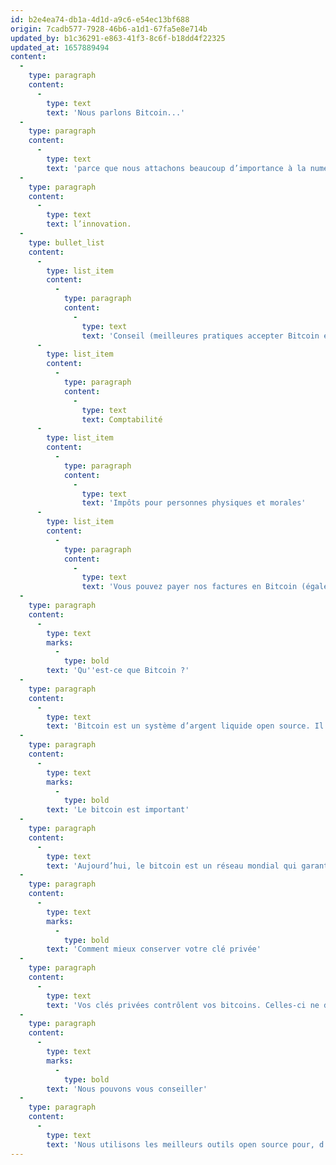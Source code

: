 ```yaml
---
id: b2e4ea74-db1a-4d1d-a9c6-e54ec13bf688
origin: 7cadb577-7928-46b6-a1d1-67fa5e8e714b
updated_by: b1c36291-e863-41f3-8c6f-b18dd4f22325
updated_at: 1657889494
content:
  -
    type: paragraph
    content:
      -
        type: text
        text: 'Nous parlons Bitcoin...'
  -
    type: paragraph
    content:
      -
        type: text
        text: 'parce que nous attachons beaucoup d’importance à la numérisation, au développement et à'
  -
    type: paragraph
    content:
      -
        type: text
        text: l’innovation.
  -
    type: bullet_list
    content:
      -
        type: list_item
        content:
          -
            type: paragraph
            content:
              -
                type: text
                text: 'Conseil (meilleures pratiques accepter Bitcoin en tant qu’entreprise, gestion des clés, traitement comptable, fiscalité)'
      -
        type: list_item
        content:
          -
            type: paragraph
            content:
              -
                type: text
                text: Comptabilité
      -
        type: list_item
        content:
          -
            type: paragraph
            content:
              -
                type: text
                text: 'Impôts pour personnes physiques et morales'
      -
        type: list_item
        content:
          -
            type: paragraph
            content:
              -
                type: text
                text: 'Vous pouvez payer nos factures en Bitcoin (également via le réseau Lightning)'
  -
    type: paragraph
    content:
      -
        type: text
        marks:
          -
            type: bold
        text: 'Qu''est-ce que Bitcoin ?'
  -
    type: paragraph
    content:
      -
        type: text
        text: 'Bitcoin est un système d’argent liquide open source. Il est entièrement numérique et sa nature peer- to-peer garantit son fonctionnement sans aucune instance centrale. Bitcoin est à la fois un réseau avec des règles, une unité monétaire et une compréhension commune de la chose.'
  -
    type: paragraph
    content:
      -
        type: text
        marks:
          -
            type: bold
        text: 'Le bitcoin est important'
  -
    type: paragraph
    content:
      -
        type: text
        text: 'Aujourd’hui, le bitcoin est un réseau mondial qui garantit l’échange de valeur de manière sûre et résistante à la censure. Il représente une alternative à la monnaie de la banque centrale et nous saluons les alternatives.'
  -
    type: paragraph
    content:
      -
        type: text
        marks:
          -
            type: bold
        text: 'Comment mieux conserver votre clé privée'
  -
    type: paragraph
    content:
      -
        type: text
        text: 'Vos clés privées contrôlent vos bitcoins. Celles-ci ne doivent pas être perdues ou tomber entre les mains de quelqu’un d’autre. Il existe différentes options pour choisir la méthode de sécurisation des clés privées.'
  -
    type: paragraph
    content:
      -
        type: text
        marks:
          -
            type: bold
        text: 'Nous pouvons vous conseiller'
  -
    type: paragraph
    content:
      -
        type: text
        text: 'Nous utilisons les meilleurs outils open source pour, d’une part, suivre les changements technologiques et, d’autre part, rester à la pointe de la technologie. Cela nous permet de traiter nos clients d’égal à égal et de leur offrir un service efficace.'
---
```

